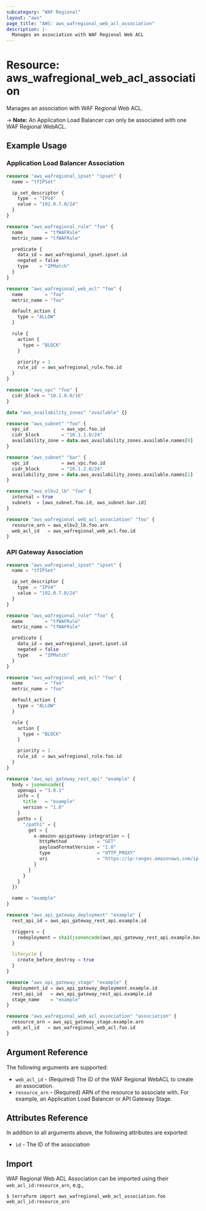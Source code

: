 ```yaml
---
subcategory: "WAF Regional"
layout: "aws"
page_title: "AWS: aws_wafregional_web_acl_association"
description: |-
  Manages an association with WAF Regional Web ACL
---
```


# Resource: aws_wafregional_web_acl_association

Manages an association with WAF Regional Web ACL.

-> **Note:** An Application Load Balancer can only be associated with one WAF Regional WebACL.

## Example Usage

### Application Load Balancer Association

```terraform
resource "aws_wafregional_ipset" "ipset" {
  name = "tfIPSet"

  ip_set_descriptor {
    type  = "IPV4"
    value = "192.0.7.0/24"
  }
}

resource "aws_wafregional_rule" "foo" {
  name        = "tfWAFRule"
  metric_name = "tfWAFRule"

  predicate {
    data_id = aws_wafregional_ipset.ipset.id
    negated = false
    type    = "IPMatch"
  }
}

resource "aws_wafregional_web_acl" "foo" {
  name        = "foo"
  metric_name = "foo"

  default_action {
    type = "ALLOW"
  }

  rule {
    action {
      type = "BLOCK"
    }

    priority = 1
    rule_id  = aws_wafregional_rule.foo.id
  }
}

resource "aws_vpc" "foo" {
  cidr_block = "10.1.0.0/16"
}

data "aws_availability_zones" "available" {}

resource "aws_subnet" "foo" {
  vpc_id            = aws_vpc.foo.id
  cidr_block        = "10.1.1.0/24"
  availability_zone = data.aws_availability_zones.available.names[0]
}

resource "aws_subnet" "bar" {
  vpc_id            = aws_vpc.foo.id
  cidr_block        = "10.1.2.0/24"
  availability_zone = data.aws_availability_zones.available.names[1]
}

resource "aws_elbv2_lb" "foo" {
  internal = true
  subnets  = [aws_subnet.foo.id, aws_subnet.bar.id]
}

resource "aws_wafregional_web_acl_association" "foo" {
  resource_arn = aws_elbv2_lb.foo.arn
  web_acl_id   = aws_wafregional_web_acl.foo.id
}
```

### API Gateway Association

```terraform
resource "aws_wafregional_ipset" "ipset" {
  name = "tfIPSet"

  ip_set_descriptor {
    type  = "IPV4"
    value = "192.0.7.0/24"
  }
}

resource "aws_wafregional_rule" "foo" {
  name        = "tfWAFRule"
  metric_name = "tfWAFRule"

  predicate {
    data_id = aws_wafregional_ipset.ipset.id
    negated = false
    type    = "IPMatch"
  }
}

resource "aws_wafregional_web_acl" "foo" {
  name        = "foo"
  metric_name = "foo"

  default_action {
    type = "ALLOW"
  }

  rule {
    action {
      type = "BLOCK"
    }

    priority = 1
    rule_id  = aws_wafregional_rule.foo.id
  }
}

resource "aws_api_gateway_rest_api" "example" {
  body = jsonencode({
    openapi = "3.0.1"
    info = {
      title   = "example"
      version = "1.0"
    }
    paths = {
      "/path1" = {
        get = {
          x-amazon-apigateway-integration = {
            httpMethod           = "GET"
            payloadFormatVersion = "1.0"
            type                 = "HTTP_PROXY"
            uri                  = "https://ip-ranges.amazonaws.com/ip-ranges.json"
          }
        }
      }
    }
  })

  name = "example"
}

resource "aws_api_gateway_deployment" "example" {
  rest_api_id = aws_api_gateway_rest_api.example.id

  triggers = {
    redeployment = sha1(jsonencode(aws_api_gateway_rest_api.example.body))
  }

  lifecycle {
    create_before_destroy = true
  }
}

resource "aws_api_gateway_stage" "example" {
  deployment_id = aws_api_gateway_deployment.example.id
  rest_api_id   = aws_api_gateway_rest_api.example.id
  stage_name    = "example"
}

resource "aws_wafregional_web_acl_association" "association" {
  resource_arn = aws_api_gateway_stage.example.arn
  web_acl_id   = aws_wafregional_web_acl.foo.id
}
```

## Argument Reference

The following arguments are supported:

* `web_acl_id` - (Required) The ID of the WAF Regional WebACL to create an association.
* `resource_arn` - (Required) ARN of the resource to associate with. For example, an Application Load Balancer or API Gateway Stage.

## Attributes Reference

In addition to all arguments above, the following attributes are exported:

* `id` - The ID of the association

## Import

WAF Regional Web ACL Association can be imported using their `web_acl_id:resource_arn`, e.g.,

```
$ terraform import aws_wafregional_web_acl_association.foo web_acl_id:resource_arn
```
